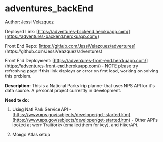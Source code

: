 # adventures_backEnd

Author: Jessi Velazquez

Deployed Link: [https://adventures-backend.herokuapp.com/](https://adventures-backend.herokuapp.com/)

Front End Repo: [https://github.com/JessiVelazquez/adventures](https://github.com/JessiVelazquez/adventures)

Front End Deployment: [https://adventures-front-end.herokuapp.com/](https://adventures-front-end.herokuapp.com/) - NOTE please try refreshing page if this link displays an error on first load, working on solving this problem.

**Description:** This is a National Parks trip planner that uses NPS API for it's data source. A personal project currently in development.

**Need to do:**

1. Using Natl Park Service API - [https://www.nps.gov/subjects/developer/get-started.htm](https://www.nps.gov/subjects/developer/get-started.htm) - Other API's looked at were Trailforks (emailed them for key), and HikerAPI.

4. Mongo Atlas setup
